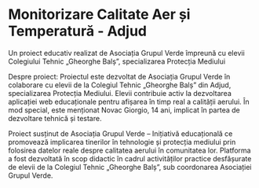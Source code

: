 # Monitorizare Calitate Aer și Temperatură - Adjud
Un proiect educativ realizat de Asociația Grupul Verde împreună cu elevii Colegiului Tehnic „Gheorghe Balș”, specializarea Protecția Mediului

Despre proiect: Proiectul este dezvoltat de Asociația Grupul Verde în colaborare cu elevii de la Colegiul Tehnic „Gheorghe Balș” din Adjud, specializarea Protecția Mediului. Elevii contribuie activ la dezvoltarea aplicației web educaționale pentru afișarea în timp real a calității aerului. În mod special, este menționat Novac Giorgio, 14 ani, implicat în partea de dezvoltare tehnică și testare.

Proiect susținut de Asociația Grupul Verde – Inițiativă educațională ce promovează implicarea tinerilor în tehnologie și protecția mediului prin folosirea datelor reale despre calitatea aerului în comunitatea lor.
Platforma a fost dezvoltată în scop didactic în cadrul activităților practice desfășurate de elevii de la Colegiul Tehnic „Gheorghe Balș”, sub coordonarea Asociației Grupul Verde.
